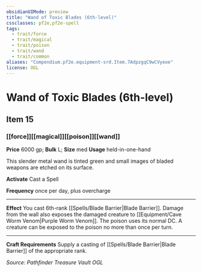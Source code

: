 ```yaml
---
obsidianUIMode: preview
title: "Wand of Toxic Blades (6th-level)"
cssclasses: pf2e,pf2e-spell
tags:
  - trait/force
  - trait/magical
  - trait/poison
  - trait/wand
  - trait/common
aliases: "Compendium.pf2e.equipment-srd.Item.7AdpzgqC9wCVyeoe"
license: OGL
---
```

# Wand of Toxic Blades (6th-level)
## Item 15
### [[force]][[magical]][[poison]][[wand]]


**Price** 6000 gp; 
**Bulk** L; **Size** med
**Usage** held-in-one-hand

This slender metal wand is tinted green and small images of bladed weapons are etched on its surface.

**Activate** Cast a Spell

**Frequency** once per day, plus overcharge

* * *

**Effect** You cast 6th-rank [[Spells/Blade Barrier|Blade Barrier]]. Damage from the wall also exposes the damaged creature to [[Equipment/Cave Worm Venom|Purple Worm Venom]]. The poison uses its normal DC. A creature can be exposed to the poison no more than once per turn.

* * *

**Craft Requirements** Supply a casting of [[Spells/Blade Barrier|Blade Barrier]] of the appropriate rank.

*Source: Pathfinder Treasure Vault*
*OGL*